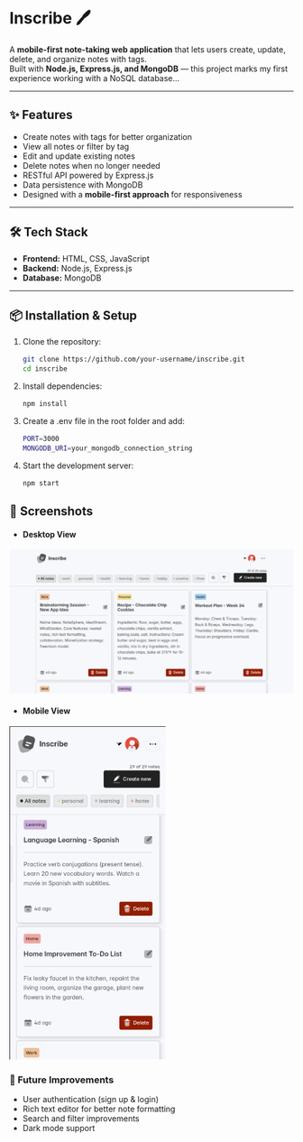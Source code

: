 # Inscribe 🖊️

A **mobile-first note-taking web application** that lets users create, update, delete, and organize notes with tags.  
Built with **Node.js, Express.js, and MongoDB** — this project marks my first experience working with a NoSQL database...

---

## ✨ Features

- Create notes with tags for better organization
- View all notes or filter by tag
- Edit and update existing notes
- Delete notes when no longer needed
- RESTful API powered by Express.js
- Data persistence with MongoDB
- Designed with a **mobile-first approach** for responsiveness

---

## 🛠️ Tech Stack

- **Frontend:** HTML, CSS, JavaScript
- **Backend:** Node.js, Express.js
- **Database:** MongoDB

---

## 📦 Installation & Setup

1. Clone the repository:
   ```bash
   git clone https://github.com/your-username/inscribe.git
   cd inscribe
   ```
2. Install dependencies:
   ```bash
   npm install
   ```
3. Create a .env file in the root folder and add:
   ```bash
   PORT=3000
   MONGODB_URI=your_mongodb_connection_string
   ```
4. Start the development server:
   ```bash
   npm start
   ```

## 📸 Screenshots

- #### Desktop View

![Inscribe Screenshot Desktop](./assets/Screenshot_20250904_115837.png)

- #### Mobile View

![Inscribw Screenshot Mobile](./assets/Screenshot_20250904_122316.png)

### 🚀 Future Improvements

- User authentication (sign up & login)
- Rich text editor for better note formatting
- Search and filter improvements
- Dark mode support
